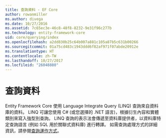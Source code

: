 ```yaml
---
title: 查詢資料 - EF Core
author: rowanmiller
ms.author: divega
ms.date: 10/27/2016
ms.assetid: 7c65ec3e-46c8-48f8-8232-9e31f96c277b
ms.technology: entity-framework-core
uid: core/querying/index
ms.openlocfilehash: a2dd830b25c64b007a881c105a87b5c631b00266
ms.sourcegitcommit: 01a75cd483c1943ddd6f82af971f07abde20912e
ms.translationtype: HT
ms.contentlocale: zh-TW
ms.lasthandoff: 10/27/2017
ms.locfileid: "26048880"
---
```

# <a name="querying-data"></a>查詢資料

Entity Framework Core 使用 Language Integrate Query (LINQ) 查詢來自資料庫的資料。 LINQ 可讓您使用 C# (或您選擇的 .NET 語言)，根據衍生內容和實體類別來寫入強型別查詢。 LINQ 查詢的表示法會傳遞至資料庫提供者，以資料庫特定查詢語言 (例如 SQL 用於關聯式資料庫) 進行轉譯。 如需查詢處理方式的詳細資訊，請參閱[查詢運作方式](overview.md)。
